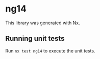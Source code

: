 # ng14

This library was generated with [Nx](https://nx.dev).

## Running unit tests

Run `nx test ng14` to execute the unit tests.
